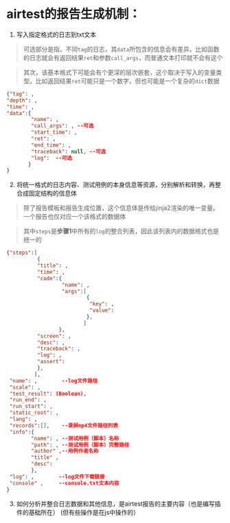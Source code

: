 # airtest的报告生成机制：
1. 写入指定格式的日志到txt文本
> 可选部分是指，不同`tag`的日志，其`data`所包含的信息会有差异。比如函数的日志就会有返回结果`ret`和参数`call_args`，而普通文本打印就不会有这个

> 其次，该基本格式下可能会有个更深的层次嵌套，这个取决于写入的变量类型。比如返回结果`ret`可能只是一个数字，但也可能是一个复杂的`dict`数据
```json
{"tag": , 
"depth": , 
"time": , 
"data":{
        "name": , 
        "call_args": , --可选
        "start_time": , 
        "ret": , 
        "end_time": ,
        "traceback": null, --可选
        "log":  --可选
       }
}
```
2. 将统一格式的日志内容、测试用例的本身信息等资源，分别解析和转换，再整合成固定结构的信息体
> 除了报告模板和报告生成位置，这个信息体是传给jinja2渲染的唯一变量。一个报告也仅对应一个该格式的数据体

> 其中`steps`是**步骤1**中所有的`log`的整合列表，因此该列表内的数据格式也是统一的
```json
{"steps":[
          {
          "title": ,
          "time": ,
          "code":{
                  "name": ,
                  "args":[
                          {
                           "key": ,
                           "value": 
                          },
                         ]
                 },
          "screen": ,
          "desc": ,
          "traceback": ,
          "log": ,
          "assert":                 
          },
         ],
 "name": ,        --log文件路径
 "scale": ,
 "test_result": (Boolean),
 "run_end": ,
 "run_start": ,
 "static_root": ,
 "lang": ,
 "records":[],    --录屏mp4文件路径列表
 "info":{
        "name": , --测试用例（脚本）名称
        "path": , --测试用例（脚本）完整路径
        "author" ,--用例作者名称
        "title" , 
        "desc":
        },
 "log": ,        --log文件下载链接
 "console" ,     --console.txt文本内容
}
```
3. 如何分析并整合日志数据和其他信息，是airtest报告的主要内容（也是编写插件的基础所在）
(但有些操作是在js中操作的）

